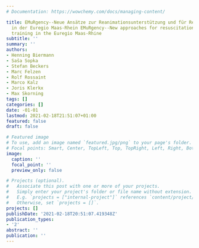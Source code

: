 ```yaml
---
# Documentation: https://wowchemy.com/docs/managing-content/

title: EMuRgency--Neue Ansätze zur Reanimationsunterstützung und für Reanimationstraining
  in der Euregio Maas-Rhein EMuRgency--New approaches for resuscitation support and
  training in the Euregio Maas-Rhine
subtitle: ''
summary: ''
authors:
- Henning Biermann
- Saša Sopka
- Stefan Beckers
- Marc Felzen
- Rolf Rossaint
- Marco Kalz
- Joris Klerkx
- Max Skorning
tags: []
categories: []
date: -01-01
lastmod: 2021-02-18T21:51:07+01:00
featured: false
draft: false

# Featured image
# To use, add an image named `featured.jpg/png` to your page's folder.
# Focal points: Smart, Center, TopLeft, Top, TopRight, Left, Right, BottomLeft, Bottom, BottomRight.
image:
  caption: ''
  focal_point: ''
  preview_only: false

# Projects (optional).
#   Associate this post with one or more of your projects.
#   Simply enter your project's folder or file name without extension.
#   E.g. `projects = ["internal-project"]` references `content/project/deep-learning/index.md`.
#   Otherwise, set `projects = []`.
projects: []
publishDate: '2021-02-18T20:51:07.419348Z'
publication_types:
- '2'
abstract: ''
publication: ''
---
```


